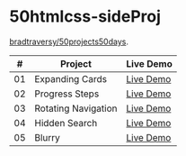 # 50htmlcss-sideProj
[bradtraversy/50projects50days](https://github.com/bradtraversy/50projects50days).    


|  #  | Project                                                                                                                     | Live Demo                                                                         |
| :-: | --------------------------------------------------------------------------------------------------------------------------- | --------------------------------------------------------------------------------- |
| 01  | Expanding Cards | [Live Demo](https://younyikim.github.io/50sideProject/1.Expanding_Cards/index.html)  |
| 02  | Progress Steps | [Live Demo](https://younyikim.github.io/50sideProject/2.Progress_Steps/index.html)  |
| 03  | Rotating Navigation | [Live Demo](https://younyikim.github.io/50sideProject/3.Rotating%20Navigation/index.html)  |
| 04  | Hidden Search | [Live Demo](https://younyikim.github.io/50sideProject/4.Hidden_Search/index.html)  |
| 05  | Blurry | [Live Demo](https://younyikim.github.io/50sideProject/5.Blurry_Loading/index.html)  |
